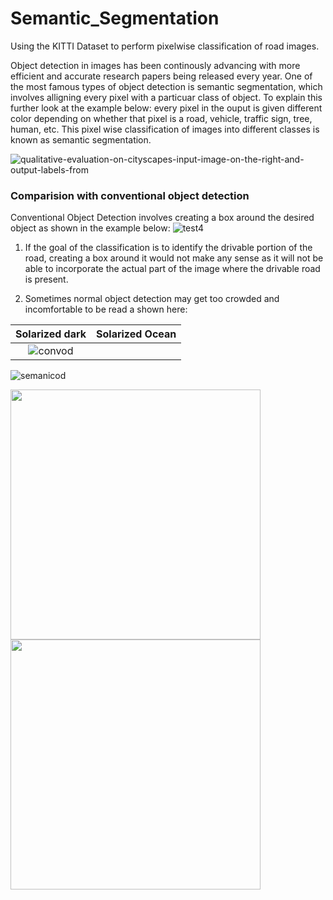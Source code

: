 # Semantic_Segmentation
Using the KITTI Dataset to perform pixelwise classification of road images.

Object detection in images has been continously advancing with more efficient and accurate research papers being released every year. One of the most famous types of object detection is semantic segmentation, which involves alligning every pixel with a particuar class of object. To explain this further look at the example below: every pixel in the ouput is given different color depending on whether that pixel is a road, vehicle, traffic sign, tree, human, etc. This pixel wise classification of images into different classes is known as semantic segmentation.

![qualitative-evaluation-on-cityscapes-input-image-on-the-right-and-output-labels-from](https://user-images.githubusercontent.com/26694585/44083549-e5cbc366-9fd1-11e8-8994-524a282a06d0.png)


### Comparision with conventional object detection
Conventional Object Detection involves creating a box around the desired object as shown in the example below:
![test4](https://user-images.githubusercontent.com/26694585/44083834-b3be315a-9fd2-11e8-9e1d-8b628a6e6037.jpg)

1) If the goal of the classification is to identify the drivable portion of the road, creating a box around it would not make any sense as it will not be able to incorporate the actual part of the image where the drivable road is present.

2) Sometimes normal object detection may get too crowded and incomfortable to be read a shown here: 

Solarized dark             |  Solarized Ocean
:-------------------------:|:-------------------------:
![convod](https://user-images.githubusercontent.com/26694585/44084247-d29c8cd8-9fd3-11e8-9ad6-d447089f5d67.png)  |  
![semanicod](https://user-images.githubusercontent.com/26694585/44084252-d5bb3f90-9fd3-11e8-9201-72703a3c3b2a.png)

<img src="https://user-images.githubusercontent.com/26694585/44084247-d29c8cd8-9fd3-11e8-9ad6-d447089f5d67.png" width="400"/> <img src="https://user-images.githubusercontent.com/26694585/44084789-48feccbe-9fd5-11e8-94c0-ca58b0c970eb.png" width="400"/> 

